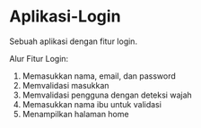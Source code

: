 # Aplikasi-Login
Sebuah aplikasi dengan fitur login.

Alur Fitur Login:
1. Memasukkan nama, email, dan password
2. Memvalidasi masukkan
3. Memvalidasi pengguna dengan deteksi wajah
4. Memasukkan nama ibu untuk validasi
5. Menampilkan halaman home
